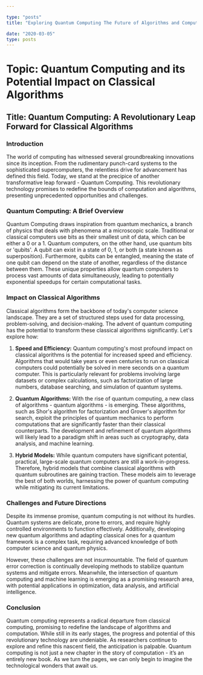 ```yaml
---

type: "posts"
title: "Exploring Quantum Computing The Future of Algorithms and Computation"

date: "2020-03-05"
type: posts
---
```



# Topic: Quantum Computing and its Potential Impact on Classical Algorithms

## Title: Quantum Computing: A Revolutionary Leap Forward for Classical Algorithms

### Introduction

The world of computing has witnessed several groundbreaking innovations since its inception. From the rudimentary punch-card systems to the sophisticated supercomputers, the relentless drive for advancement has defined this field. Today, we stand at the precipice of another transformative leap forward - Quantum Computing. This revolutionary technology promises to redefine the bounds of computation and algorithms, presenting unprecedented opportunities and challenges.

### Quantum Computing: A Brief Overview

Quantum Computing draws inspiration from quantum mechanics, a branch of physics that deals with phenomena at a microscopic scale. Traditional or classical computers use bits as their smallest unit of data, which can be either a 0 or a 1. Quantum computers, on the other hand, use quantum bits or 'qubits'. A qubit can exist in a state of 0, 1, or both (a state known as superposition). Furthermore, qubits can be entangled, meaning the state of one qubit can depend on the state of another, regardless of the distance between them. These unique properties allow quantum computers to process vast amounts of data simultaneously, leading to potentially exponential speedups for certain computational tasks.

### Impact on Classical Algorithms

Classical algorithms form the backbone of today's computer science landscape. They are a set of structured steps used for data processing, problem-solving, and decision-making. The advent of quantum computing has the potential to transform these classical algorithms significantly. Let's explore how:

1. **Speed and Efficiency:** Quantum computing's most profound impact on classical algorithms is the potential for increased speed and efficiency. Algorithms that would take years or even centuries to run on classical computers could potentially be solved in mere seconds on a quantum computer. This is particularly relevant for problems involving large datasets or complex calculations, such as factorization of large numbers, database searching, and simulation of quantum systems.

2. **Quantum Algorithms:** With the rise of quantum computing, a new class of algorithms - quantum algorithms - is emerging. These algorithms, such as Shor's algorithm for factorization and Grover's algorithm for search, exploit the principles of quantum mechanics to perform computations that are significantly faster than their classical counterparts. The development and refinement of quantum algorithms will likely lead to a paradigm shift in areas such as cryptography, data analysis, and machine learning.

3. **Hybrid Models:** While quantum computers have significant potential, practical, large-scale quantum computers are still a work-in-progress. Therefore, hybrid models that combine classical algorithms with quantum subroutines are gaining traction. These models aim to leverage the best of both worlds, harnessing the power of quantum computing while mitigating its current limitations.

### Challenges and Future Directions

Despite its immense promise, quantum computing is not without its hurdles. Quantum systems are delicate, prone to errors, and require highly controlled environments to function effectively. Additionally, developing new quantum algorithms and adapting classical ones for a quantum framework is a complex task, requiring advanced knowledge of both computer science and quantum physics.

However, these challenges are not insurmountable. The field of quantum error correction is continually developing methods to stabilize quantum systems and mitigate errors. Meanwhile, the intersection of quantum computing and machine learning is emerging as a promising research area, with potential applications in optimization, data analysis, and artificial intelligence.

### Conclusion

Quantum computing represents a radical departure from classical computing, promising to redefine the landscape of algorithms and computation. While still in its early stages, the progress and potential of this revolutionary technology are undeniable. As researchers continue to explore and refine this nascent field, the anticipation is palpable. Quantum computing is not just a new chapter in the story of computation - it’s an entirely new book. As we turn the pages, we can only begin to imagine the technological wonders that await us.
